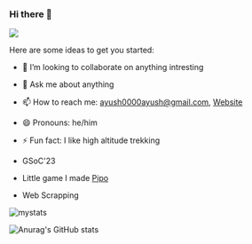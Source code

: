 
### Hi there 👋
![](https://komarev.com/ghpvc/?username=Ayush0Chaudhary&color=blueviolet&style=for-the-badge)

Here are some ideas to get you started:
<!--
- 🔭 I’m currently working on ...-->
<!--- 🤔 I’m looking for help with -->
- 👯 I’m looking to collaborate on anything intresting

- 💬 Ask me about anything
- 📫 How to reach me: ayush0000ayush@gmail.com, [Website](https://ayush-27b05.web.app/)
- 😄 Pronouns: he/him
- ⚡ Fun fact: I like high altitude trekking 
- GSoC'23
- Little game I made [Pipo](https://pipo-7550c.web.app/)
- Web Scrapping 


![mystats](https://github.com/Ayush0Chaudhary/Ayush0Chaudhary/assets/95746190/dfecfa03-d3b5-4aef-b242-efe3a010e84d)


![Anurag's GitHub stats](https://github-readme-stats.vercel.app/api?username=Ayush0Chaudhary&theme=codeSTACKr&show_icons=true)

